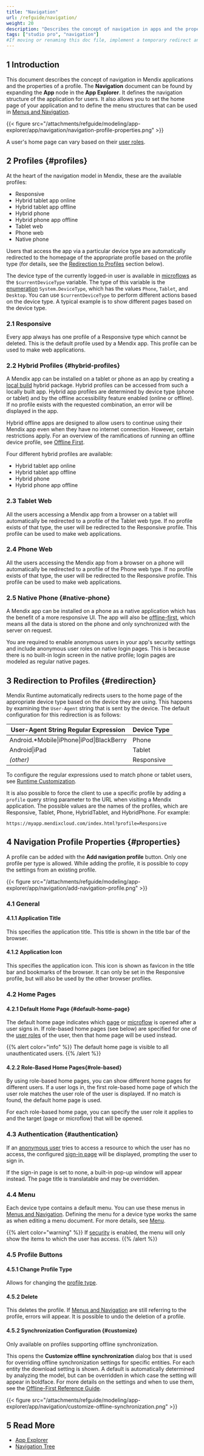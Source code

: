 ```yaml
---
title: "Navigation"
url: /refguide/navigation/
weight: 20
description: "Describes the concept of navigation in apps and the properties of a profile."
tags: ["studio pro", "navigation"]
#If moving or renaming this doc file, implement a temporary redirect and let the respective team know they should update the URL in the product. See Mapping to Products for more details.
---
```


## 1 Introduction

This document describes the concept of navigation in Mendix applications and the properties of a profile. The **Navigation** document can be found by expanding the **App** node in the **App Explorer**. It defines the navigation structure of the application for users. It also allows you to set the home page of your application and to define the menu structures that can be used in [Menus and Navigation](/refguide/menu-widgets/). 

{{< figure src="/attachments/refguide/modeling/app-explorer/app/navigation/navigation-profile-properties.png" >}}

A user's home page can vary based on their [user roles](/refguide/user-roles/).

## 2 Profiles {#profiles}

At the heart of the navigation model in Mendix, these are the available profiles:

* Responsive
* Hybrid tablet app online
* Hybrid tablet app offline
* Hybrid phone
* Hybrid phone app offline
* Tablet web
* Phone web
* Native phone

Users that access the app via a particular device type are automatically redirected to the homepage of the appropriate profile based on the profile type (for details, see the [Redirection to Profiles](#redirection) section below).

The device type of the currently logged-in user is available in [microflows](/refguide/microflows/) as the `$currentDeviceType` variable. The type of this variable is the [enumeration](/refguide/enumerations/) `System.DeviceType`, which has the values `Phone`, `Tablet`, and `Desktop`. You can use `$currentDeviceType` to perform different actions based on the device type. A typical example is to show different pages based on the device type.

### 2.1 Responsive

Every app always has one profile of a Responsive type which cannot be deleted. This is the default profile used by a Mendix app. This profile can be used to make web applications.

### 2.2 Hybrid Profiles {#hybrid-profiles}

A Mendix app can be installed on a tablet or phone as an app by creating a [local build](/howto8/mobile/build-hybrid-locally/) hybrid package. Hybrid profiles can be accessed from such a locally built app. Hybrid app profiles are determined by device type (phone or tablet) and by the offline accessibility feature enabled (online or offline). If no profile exists with the requested combination, an error will be displayed in the app.

Hybrid offline apps are designed to allow users to continue using their Mendix app even when they have no internet connection. However, certain restrictions apply. For an overview of the ramifications of running an offline device profile, see [Offline First](/refguide/offline-first/).

Four different hybrid profiles are available:

* Hybrid tablet app online
* Hybrid tablet app offline
* Hybrid phone
* Hybrid phone app offline

### 2.3 Tablet Web

All the users accessing a Mendix app from a browser on a tablet will automatically be redirected to a profile of the Tablet web type. If no profile exists of that type, the user will be redirected to the Responsive profile. This profile can be used to make web applications.

### 2.4 Phone Web

All the users accessing the Mendix app from a browser on a phone will automatically be redirected to a profile of the Phone web type. If no profile exists of that type, the user will be redirected to the Responsive profile. This profile can be used to make web applications.

### 2.5 Native Phone {#native-phone}

A Mendix app can be installed on a phone as a native application which has the benefit of a more responsive UI. The app will also be [offline-first](/refguide/offline-first/), which means all the data is stored on the phone and only synchronized with the server on request.

You are required to enable anonymous users in your app's security settings and include anonymous user roles on native login pages. This is because there is no built-in login screen in the native profile; login pages are modeled as regular native pages. 

## 3 Redirection to Profiles {#redirection}

Mendix Runtime automatically redirects users to the home page of the appropriate device type based on the device they are using. This happens by examining the `User-Agent` string that is sent by the device. The default configuration for this redirection is as follows:

| User-Agent String Regular Expression | Device Type |
| --- | --- |
| Android.*Mobile&#124;iPhone&#124;iPod&#124;BlackBerry | Phone |
| Android&#124;iPad | Tablet |
| *(other)* | Responsive |

To configure the regular expressions used to match phone or tablet users, see [Runtime Customization](/refguide/custom-settings/).

It is also possible to force the client to use a specific profile by adding a `profile` query string parameter to the URL when visiting a Mendix application. The possible values are the names of the profiles, which are Responsive, Tablet, Phone, HybridTablet, and HybridPhone. For example:

`https://myapp.mendixcloud.com/index.html?profile=Responsive`

## 4 Navigation Profile Properties {#properties}

A profile can be added with the **Add navigation profile** button. Only one profile per type is allowed. While adding the profile, it is possible to copy the settings from an existing profile.

{{< figure src="/attachments/refguide/modeling/app-explorer/app/navigation/add-navigation-profile.png" >}}

### 4.1 General

#### 4.1.1 Application Title

This specifies the application title. This title is shown in the title bar of the browser.

#### 4.1.2 Application Icon

This specifies the application icon. This icon is shown as favicon in the title bar and bookmarks of the browser. It can only be set in the Responsive profile, but will also be used by the other browser profiles.

### 4.2 Home Pages

#### 4.2.1 Default Home Page {#default-home-page}

The default home page indicates which [page](/refguide/page/) or [microflow](/refguide/microflow/) is opened after a user signs in. If role-based home pages (see below) are specified for one of the [user roles](/refguide/user-roles/) of the user, then that home page will be used instead.

{{% alert color="info" %}}
The default home page is visible to all unauthenticated users.
{{% /alert %}}

#### 4.2.2 Role-Based Home Pages{#role-based}

By using role-based home pages, you can show different home pages for different users. If a user logs in, the first role-based home page of which the user role matches the user role of the user is displayed. If no match is found, the default home page is used.

For each role-based home page, you can specify the user role it applies to and the target (page or microflow) that will be opened.

### 4.3 Authentication {#authentication}

If an [anonymous user](/refguide/anonymous-users/) tries to access a resource to which the user has no access, the configured [sign-in page](/refguide/authentication-widgets/) will be displayed, prompting the user to sign in.

If the sign-in page is set to none, a built-in pop-up window will appear instead. The page title is translatable and may be overridden.

### 4.4 Menu

Each device type contains a default menu. You can use these menus in [Menus and Navigation](/refguide/menu-widgets/). Defining the menu for a device type works the same as when editing a menu document. For more details, see [Menu](/refguide/menu/).

{{% alert color="warning" %}}
If [security](/refguide/app-security/) is enabled, the menu will only show the items to which the user has access.
{{% /alert %}}

### 4.5 Profile Buttons

#### 4.5.1 Change Profile Type

Allows for changing the [profile type](/refguide/navigation/).

#### 4.5.2 Delete

This deletes the profile. If [Menus and Navigation](/refguide/menu-widgets/) are still referring to the profile, errors will appear. It is possible to undo the deletion of a profile.

#### 4.5.2 Synchronization Configuration {#customize}

Only available on profiles supporting offline synchronization.

This opens the **Customize offline synchronization** dialog box that is used for overriding offline synchronization settings for specific entities. For each entity the download setting is shown. A default is automatically determined by analyzing the model, but can be overridden in which case the setting will appear in boldface. For more details on the settings and when to use them, see the [Offline-First Reference Guide](/refguide/mobile/building-efficient-mobile-apps/offlinefirst-data/synchronization/#customizable-synchronization).

{{< figure src="/attachments/refguide/modeling/app-explorer/app/navigation/customize-offline-synchronization.png" >}}

## 5 Read More

* [App Explorer](/refguide/app-explorer/)
* [Navigation Tree](/refguide/navigation-tree/)
